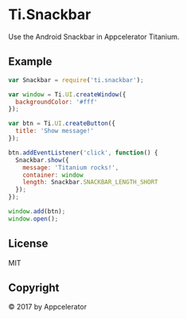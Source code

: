 # Ti.Snackbar
Use the Android Snackbar in Appcelerator Titanium.

## Example

```js
var Snackbar = require('ti.snackbar');

var window = Ti.UI.createWindow({
  backgroundColor: '#fff'
});

var btn = Ti.UI.createButton({
  title: 'Show message!'
});

btn.addEventListener('click', function() {
  Snackbar.show({
    message: 'Titanium rocks!',
    container: window
    length: Snackbar.SNACKBAR_LENGTH_SHORT
  });
});

window.add(btn);
window.open();
```

## License
MIT

## Copyright
&copy; 2017 by Appcelerator
